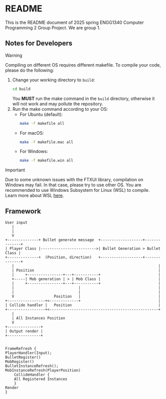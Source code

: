 # README

This is the README document of 2025 spring ENGG1340 Computer Programming 2 Group Project. We are group 1.

## Notes for Developers

> [!warning]
> Compiling on different OS requires different makefile. To compile your code, please do the following:

1. Change your working directory to `build`:
   ```bash
   cd build
   ```
   You **MUST** run the make command in the `build` directory, otherwise it will not work and may pollute the repository.
2. Run the make command according to your OS:
   - For Ubuntu (default):
      ```bash
      make -f makefile all
      ```
   - For macOS:
      ```bash
      make -f makefile.mac all
      ```
   - For Windows:
      ```bash
      make -f makefile.win all
      ```
> [!important]
> Due to some unknown issues with the FTXUI library, compilation on Windows may fail.
> In that case, please try to use other OS.
> You are recommended to use Windows Subsystem for Linux (WSL) to compile. Learn more about WSL
> [here](https://learn.microsoft.com/en-us/windows/wsl/install).

## Framework

```
User input
   |
   |
   V
+--------------+ Bullet generate message  +-------------------+--------------+
| Player Class |------------------------->| Bullet Generation > Bullet Class |
+--------------+  (Position, direction)   +-------------------+--------------+
   |                                                                 |
   | Position                                                        |
   |     +----------------+---+-----------+                          |
   +-----| Mob generation | > | Mob Class |                          |
   |     +----------------+---+-----------+                          |
   |                             |                                   |
   |                             |                                   |
   V                  Position   |                                   |
+-----------------+<-------------+                                   |
| Collide handler |   Position                                       |
+-----------------+<-------------------------------------------------+
   |
   | All Instances Position
   V
+---------------+
| Output render |
+---------------+


FrameRefresh {
PlayerHandler(Input);
BulletRegister()
MobRegister()
BulletInstanceRefresh();
MobInstanceRefresh(PlayerPosition)
	CollideHandler {
	All Registered Instances
	}
Render
}
```
